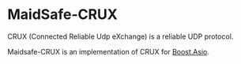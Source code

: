 MaidSafe-CRUX
=============

CRUX (Connected Reliable Udp eXchange) is a reliable UDP protocol.

Maidsafe-CRUX is an implementation of CRUX for [Boost.Asio](http://www.boost.org/doc/libs/release/libs/asio/).
